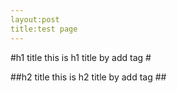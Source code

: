 ```yaml
---
layout:post
title:test page
---
```


#h1 title
this is h1 title by add tag #

##h2 title
this is h2 title by add tag ##
